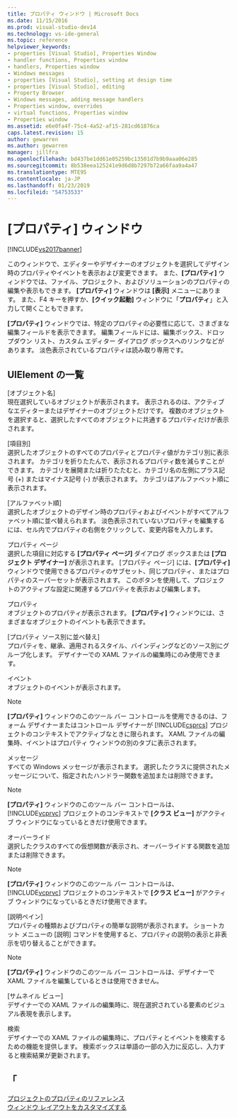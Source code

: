 ```yaml
---
title: プロパティ ウィンドウ | Microsoft Docs
ms.date: 11/15/2016
ms.prod: visual-studio-dev14
ms.technology: vs-ide-general
ms.topic: reference
helpviewer_keywords:
- properties [Visual Studio], Properties Window
- handler functions, Properties window
- handlers, Properties window
- Windows messages
- properties [Visual Studio], setting at design time
- properties [Visual Studio], editing
- Property Browser
- Windows messages, adding message handlers
- Properties window, overrides
- virtual functions, Properties window
- Properties window
ms.assetid: e6e0fa4f-75c4-4a52-af15-281cd61876ca
caps.latest.revision: 15
author: gewarren
ms.author: gewarren
manager: jillfra
ms.openlocfilehash: bd437be1dd61e05259bc13501d7b9b9aaa06e285
ms.sourcegitcommit: 8b538eea125241e9d6d8b7297b72a66faa9a4a47
ms.translationtype: MTE95
ms.contentlocale: ja-JP
ms.lasthandoff: 01/23/2019
ms.locfileid: "54753533"
---
```

# <a name="properties-window"></a>[プロパティ] ウィンドウ
[!INCLUDE[vs2017banner](../../includes/vs2017banner.md)]

  
このウィンドウで、エディターやデザイナーのオブジェクトを選択してデザイン時のプロパティやイベントを表示および変更できます。 また、**[プロパティ]** ウィンドウでは、ファイル、プロジェクト、およびソリューションのプロパティの編集や表示もできます。 **[プロパティ]** ウィンドウは **[表示]** メニューにあります。 また、F4 キーを押すか、**[クイック起動]** ウィンドウに「**プロパティ**」と入力して開くこともできます。  
  
 **[プロパティ]** ウィンドウでは、特定のプロパティの必要性に応じて、さまざまな編集フィールドを表示できます。 編集フィールドには、編集ボックス、ドロップダウン リスト、カスタム エディター ダイアログ ボックスへのリンクなどがあります。 淡色表示されているプロパティは読み取り専用です。  
  
## <a name="uielement-list"></a>UIElement の一覧  
 [オブジェクト名]  
 現在選択しているオブジェクトが表示されます。 表示されるのは、アクティブなエディターまたはデザイナーのオブジェクトだけです。 複数のオブジェクトを選択すると、選択したすべてのオブジェクトに共通するプロパティだけが表示されます。  
  
 [項目別]  
 選択したオブジェクトのすべてのプロパティとプロパティ値がカテゴリ別に表示されます。 カテゴリを折りたたんで、表示されるプロパティ数を減らすことができます。 カテゴリを展開または折りたたむと、カテゴリ名の左側にプラス記号 (+) またはマイナス記号 (-) が表示されます。 カテゴリはアルファベット順に表示されます。  
  
 [アルファベット順]  
 選択したオブジェクトのデザイン時のプロパティおよびイベントがすべてアルファベット順に並べ替えられます。 淡色表示されていないプロパティを編集するには、セル内でプロパティの右側をクリックして、変更内容を入力します。  
  
 プロパティ ページ  
 選択した項目に対応する **[プロパティ ページ]** ダイアログ ボックスまたは **[プロジェクト デザイナー]** が表示されます。 [プロパティ ページ] には、**[プロパティ]** ウィンドウで使用できるプロパティのサブセット、同じプロパティ、またはプロパティのスーパーセットが表示されます。 このボタンを使用して、プロジェクトのアクティブな設定に関連するプロパティを表示および編集します。  
  
 プロパティ  
 オブジェクトのプロパティが表示されます。 **[プロパティ]** ウィンドウには、さまざまなオブジェクトのイベントも表示できます。  
  
 [プロパティ ソース別に並べ替え]  
 プロパティを、継承、適用されるスタイル、バインディングなどのソース別にグループ化します。 デザイナーでの XAML ファイルの編集時にのみ使用できます。  
  
 イベント  
 オブジェクトのイベントが表示されます。  
  
> [!NOTE]
>  **[プロパティ]** ウィンドウのこのツール バー コントロールを使用できるのは、フォーム デザイナーまたはコントロール デザイナーが [!INCLUDE[csprcs](../../includes/csprcs-md.md)] プロジェクトのコンテキストでアクティブなときに限られます。 XAML ファイルの編集時、イベントはプロパティ ウィンドウの別のタブに表示されます。  
  
 メッセージ  
 すべての Windows メッセージが表示されます。 選択したクラスに提供されたメッセージについて、指定されたハンドラー関数を追加または削除できます。  
  
> [!NOTE]
>  **[プロパティ]** ウィンドウのこのツール バー コントロールは、[!INCLUDE[vcprvc](../../includes/vcprvc-md.md)] プロジェクトのコンテキストで **[クラス ビュー]** がアクティブ ウィンドウになっているときだけ使用できます。  
  
 オーバーライド  
 選択したクラスのすべての仮想関数が表示され、オーバーライドする関数を追加または削除できます。  
  
> [!NOTE]
>  **[プロパティ]** ウィンドウのこのツール バー コントロールは、[!INCLUDE[vcprvc](../../includes/vcprvc-md.md)] プロジェクトのコンテキストで **[クラス ビュー]** がアクティブ ウィンドウになっているときだけ使用できます。  
  
 [説明ペイン]  
 プロパティの種類およびプロパティの簡単な説明が表示されます。 ショートカット メニューの [説明] コマンドを使用すると、プロパティの説明の表示と非表示を切り替えることができます。  
  
> [!NOTE]
>  **[プロパティ]** ウィンドウのこのツール バー コントロールは、デザイナーで XAML ファイルを編集しているときは使用できません。  
  
 [サムネイル ビュー]  
 デザイナーでの XAML ファイルの編集時に、現在選択されている要素のビジュアル表現を表示します。  
  
 検索  
 デザイナーでの XAML ファイルの編集時に、プロパティとイベントを検索するための機能を提供します。 検索ボックスは単語の一部の入力に反応し、入力すると検索結果が更新されます。  
  
## <a name="see-also"></a>「  
 [プロジェクトのプロパティのリファレンス](../../ide/reference/project-properties-reference.md)   
 [ウィンドウ レイアウトをカスタマイズする](../../ide/customizing-window-layouts-in-visual-studio.md)
